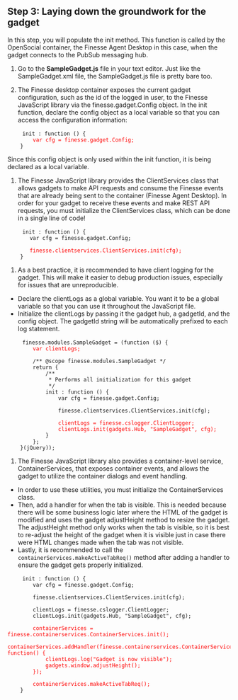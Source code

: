 ## Step 3: Laying down the groundwork for the gadget

In this step, you will populate the init method. This function is called by the OpenSocial container, the Finesse Agent Desktop in this case, when the gadget connects to the PubSub messaging hub.

1. Go to the **SampleGadget.js** file in your text editor.
Just like the SampleGadget.xml file, the SampleGadget.js file is pretty bare too.

1. The Finesse desktop container exposes the current gadget configuration, such as the id of the logged in user, to the Finesse JavaScript library via the finesse.gadget.Config object. In the init function, declare the config object as a local variable so that you can access the configuration information:

 <pre>
    <code class="lang-none">init : function () {
		<span style="color:red">var cfg = finesse.gadget.Config;</span>
    }</code>
</pre>

 Since this config object is only used within the init function, it is being declared as a local variable.

1. The Finesse JavaScript library provides the ClientServices class that allows gadgets to make API requests and consume the Finesse events that are already being sent to the container (Finesse Agent Desktop). In order for your gadget to receive these events and make REST API requests, you must initialize the ClientServices class, which can be done in a single line of code!

 <pre>
    <code class="lang-none">init : function () {
	   var cfg = finesse.gadget.Config;

	   <span style="color:red">finesse.clientservices.ClientServices.init(cfg);</span>
    }</code>
</pre>

1. As a best practice, it is recommended to have client logging for the gadget. This will make it easier to debug production issues, especially for issues that are unreproducible.
 * Declare the clientLogs as a global variable. You want it to be a global variable so that you can use it throughout the JavaScript file.
 * Initialize the clientLogs by passing it the gadget hub, a gadgetId, and the config object. The gadgetId string will be automatically prefixed to each log statement.

 <pre>
    <code class="lang-none">finesse.modules.SampleGadget = (function ($) {
	    <span style="color:red">var clientLogs;</span>

	    /** @scope finesse.modules.SampleGadget */
	    return {
	        /**
	         * Performs all initialization for this gadget
	         */
	        init : function () {
				var cfg = finesse.gadget.Config;

				finesse.clientservices.ClientServices.init(cfg);

				<span style="color:red">clientLogs = finesse.cslogger.ClientLogger;
            	clientLogs.init(gadgets.Hub, "SampleGadget", cfg);</span>
			}
	    };
    }(jQuery));</code>
</pre>

1. The Finesse JavaScript library also provides a container-level service, ContainerServices, that exposes container events, and allows the gadget to utilize the container dialogs and event handling.
 * In order to use these utilities, you must initialize the ContainerServices class.
 * Then, add a handler for when the tab is visible. This is needed because there will be some business logic later where the HTML of the gadget is modified and uses the gadget adjustHeight method to resize the gadget. The adjustHeight method only works when the tab is visible, so it is best to re-adjust the height of the gadget when it is visible just in case there were HTML changes made when the tab was not visible.
 * Lastly, it is recommended to call the `containerServices.makeActiveTabReq()` method after adding a handler to ensure the gadget gets properly initialized.

 <pre>
    <code class="lang-none">init : function () {
    	var cfg = finesse.gadget.Config;

    	finesse.clientservices.ClientServices.init(cfg);

    	clientLogs = finesse.cslogger.ClientLogger;
    	clientLogs.init(gadgets.Hub, "SampleGadget", cfg);

    	<span style="color:red">containerServices = finesse.containerservices.ContainerServices.init();
    	containerServices.addHandler(finesse.containerservices.ContainerServices.Topics.ACTIVE_TAB, function() {
            clientLogs.log("Gadget is now visible");
            gadgets.window.adjustHeight();
        });

        containerServices.makeActiveTabReq();</span>
    }</code>
</pre>
